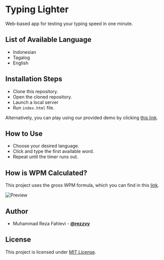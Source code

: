 # Typing Lighter

Web-based app for testing your typing speed in one minute.

## List of Available Language

- Indonesian
- Tagalog
- English

## Installation Steps

- Clone this repository.
- Open the cloned repository.
- Launch a local server
- Run `index.html` file.

Alternatively, you can play using our provided demo by clicking [this link](https://rezzvy.github.io/typing-lighter/).

## How to Use

- Choose your desired language.
- Click and type the first available word.
- Repeat until the timer runs out.

## How is WPM Calculated?

This project uses the gross WPM formula, which you can find in this [link](https://www.speedtypingonline.com/typing-equations).

![Preview](https://www.speedtypingonline.com/images/Gross_WPM.png)

## Author

- Muhammad Reza Fahlevi - **[@rezzvy](https://github.com/rezzvy)**

## License

This project is licensed under [MIT License](https://github.com/rezzvy/typing-lighter/blob/master/LICENSE).
